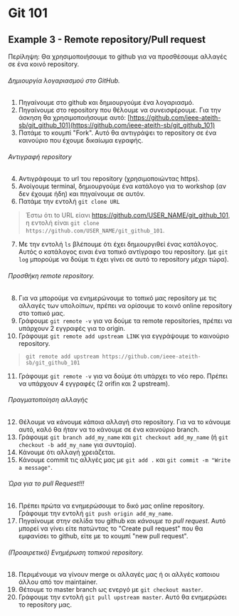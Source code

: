 # Git 101
## Example 3 - Remote repository/Pull request

Περίληψη: Θα χρησιμοποιήσουμε το github για να προσθέσουμε αλλαγές σε ένα κοινό repository.

###### Δημιουργία λογαριασμού στο GitHub.
1. Πηγαίνουμε στο github και δημιουργούμε ένα λογαριασμό.
2. Πηγαίνουμε στο repository που θέλουμε να συνεισφέρουμε. Για την άσκηση θα χρησιμοποιήσουμε αυτό: [https://github.com/ieee-ateith-sb/git_github_101](https://github.com/ieee-ateith-sb/git_github_101)
3. Πατάμε το κουμπί "Fork". Αυτό θα αντιγράψει το repository σε ένα καινούριο που έχουμε δικαίωμα εγραφής.

###### Αντιγραφή repository
4. Αντιγράφουμε το url του repository (χρησιμοποιώντας https).
5. Ανοίγουμε terminal, δημιουργούμε ένα κατάλογο για το workshop (αν δεν έχουμε ήδη) και πηγαίνουμε σε αυτόν.
6. Πατάμε την εντολή `git clone URL`
> Έστω ότι to URL είανι https://github.com/USER_NAME/git_github_101, η εντολή είναι `git clone https://github.com/USER_NAME/git_github_101`.

7. Με την εντολή `ls` βλέπουμε ότι έχει δημιουργιθεί ένας κατάλογος. Αυτός ο κατάλογος ειναι ένα τοπικό αντίγραφο του repository. (με `git log` μπορούμε να δούμε τι έχει γίνει σε αυτό το repository μέχρι τώρα).


###### Προσθήκη remote repository.
8. Για να μπορούμε να ενημερώνουμε το τοπικό μας repository με τις αλλαγές των υπολοίπων, πρέπει να ορίσουμε το κοινό online repository στο τοπικό μας.
9. Γράφουμε `git remote -v` για να δούμε τα remote repositories, πρέπει να υπάρχουν 2 εγγραφές για το origin.
10. Γράφουμε `git remote add upstream LINK` για εγγράψουμε το καινούριο repository.
>  `git remote add upstream https://github.com/ieee-ateith-sb/git_github_101`

11. Γράφουμε `git remote -v` για να δούμε ότι υπάρχει το νέο repo. Πρέπει να υπάρχουν 4 εγγραφές (2 orifin και 2 upstream).

###### Πραγματοποίηση αλλαγής
12. Θέλουμε να κάνουμε κάποια αλλαγή στο repository. Για να το κάνουμε αυτό, καλό θα ήταν να το κάνουμε σε ένα καινούριο branch.
13. Γράφουμε `git branch add_my_name` και `git checkout add_my_name` (ή `git checkout -b add_my_name` για συντομία).
14. Κάνουμε ότι αλλαγή χρειάζεται.
15. Κάνουμε commit τις αλλγές μας με `git add .` και `git commit -m "Write a message"`.


###### Ώρα για το pull Request!!!
16. Πρέπει πρώτα να ενημερώσουμε το δικό μας online repository. Γράφουμε την εντολή  `git push origin add_my_name`.
17. Πηγαίνουμε στην σελίδα του github και _κάνουμε το pull request_.
Αυτό μπορεί να γίνει είτε πατώντας το "Create pull request" που θα εμφανίσει το github, είτε με
το κουμπί "new pull request".


###### (Προαιρετικό) Ενημέρωση τοπικού repository.
18. Περιμένουμε να γίνουν merge οι αλλαγές μας ή οι αλλγές καποιου άλλου από τον maintainer.
19. Θέτουμε το master branch ως ενεργό με `git checkout master`.
20. Γράφουμε την εντολή `git pull upstream master`. Αυτό θα ενημερώσει το repository μας.
